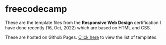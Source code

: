 # freecodecamp

These are the template files from the **Responsive Web Design** certification I have done recently (16, Oct, 2022)
which are based on HTML and CSS.

These are hosted on Github Pages. 
[Click here](https://theunhackable.github.io/freecodecamp/index.html) to view the list of templates. 